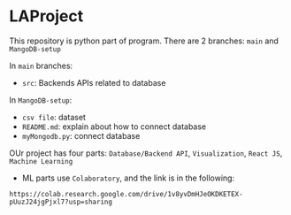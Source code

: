 # LAProject

This repository is python part of program. There are 2 branches: `main` and `MangoDB-setup`

In `main` branches: </br>
* `src`: Backends APIs related to database

In `MangoDB-setup`: </br>
* `csv file`: dataset
* `README.md`: explain about how to connect database
* `myMongodb.py`: connect database

OUr project has four parts: `Database/Backend API`, `Visualization`, `React JS`, `Machine Learning`</br>
* ML parts use `Colaboratory`, and the link is in the following:
```
https://colab.research.google.com/drive/1v8yvDmHJeOKDKETEX-pUuzJ24jgPjxl7?usp=sharing
```



